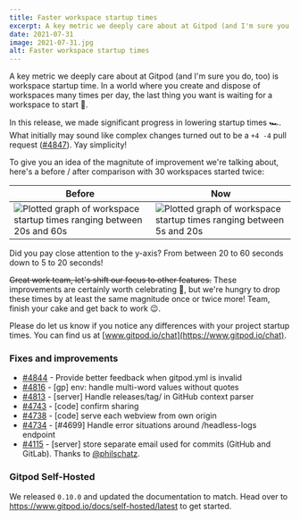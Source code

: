 ```yaml
---
title: Faster workspace startup times
excerpt: A key metric we deeply care about at Gitpod (and I'm sure you do, too) is workspace startup time. In a world where you create and dispose of workspaces many times per day, the last thing you want is waiting for a workspace to start 🐌.
date: 2021-07-31
image: 2021-07-31.jpg
alt: Faster workspace startup times
---
```


<script>
  import Contributors from "$lib/components/changelog/contributors.svelte";
</script>

A key metric we deeply care about at Gitpod (and I'm sure you do, too) is workspace startup time. In a world where you create and dispose of workspaces many times per day, the last thing you want is waiting for a workspace to start 🐌.

In this release, we made significant progress in lowering startup times 🏎. What initially may sound like complex changes turned out to be a `+4 -4` pull request ([#4847](https://github.com/gitpod-io/gitpod/pull/4847)). Yay simplicity!

To give you an idea of the magnitute of improvement we're talking about, here's a before / after comparison with 30 workspaces started twice:

| Before                                                                                                           | Now                                                                                                          |
| ---------------------------------------------------------------------------------------------------------------- | ------------------------------------------------------------------------------------------------------------ |
| ![Plotted graph of workspace startup times ranging between 20s and 60s](/images/changelog/2021-07-31-before.jpg) | ![Plotted graph of workspace startup times ranging between 5s and 20s](/images/changelog/2021-07-31-now.jpg) |

Did you pay close attention to the y-axis? From between 20 to 60 seconds down to 5 to 20 seconds!

~~Great work team, let's shift our focus to other features.~~ These improvements are certainly worth celebrating 🎂, but we're hungry to drop these times by at least the same magnitude once or twice more! Team, finish your cake and get back to work 😉.

Please do let us know if you notice any differences with your project startup times. You can find us at [www.gitpod.io/chat](https://www.gitpod.io/chat).

### Fixes and improvements

- [#4844](https://github.com/gitpod-io/gitpod/pull/4844) - Provide better feedback when gitpod.yml is invalid
- [#4816](https://github.com/gitpod-io/gitpod/pull/4816) - [gp] env: handle multi-word values without quotes
- [#4813](https://github.com/gitpod-io/gitpod/pull/4813) - [server] Handle releases/tag/<tag> in GitHub context parser
- [#4743](https://github.com/gitpod-io/gitpod/pull/4743) - [code] confirm sharing
- [#4738](https://github.com/gitpod-io/gitpod/pull/4738) - [code] serve each webview from own origin
- [#4734](https://github.com/gitpod-io/gitpod/pull/4734) - [#4699] Handle error situations around /headless-logs endpoint
- [#4115](https://github.com/gitpod-io/gitpod/pull/4115) - [server] store separate email used for commits (GitHub and GitLab). Thanks to [@philschatz](https://github.com/philschatz).

### Gitpod Self-Hosted

We released `0.10.0` and updated the documentation to match. Head over to https://www.gitpod.io/docs/self-hosted/latest to get started.

<p><Contributors usernames="akosyakov,AlexTugarev,corneliusludmann,csweichel,fntlnz,geropl,ghuntley,philschatz,shaal" /></p>
